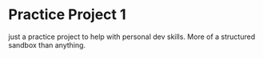 # Practice Project 1
just a practice project to help with personal dev skills. 
More of a structured sandbox than anything.
